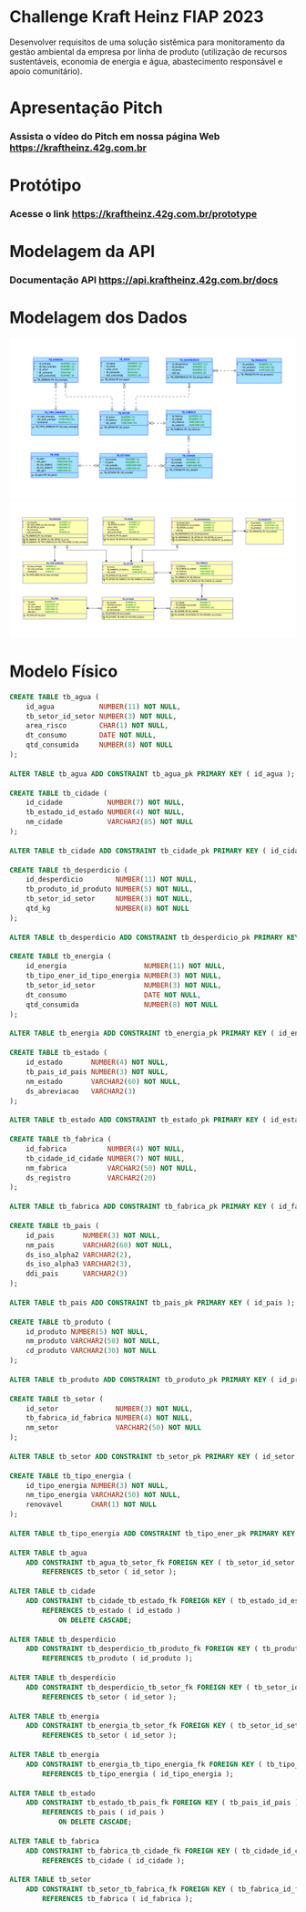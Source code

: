 # Challenge Kraft Heinz FIAP 2023

Desenvolver requisitos de uma solução sistêmica para monitoramento da gestão ambiental da empresa por linha de produto (utilização de recursos sustentáveis, economia de energia e água, abastecimento responsável e apoio comunitário).

# Apresentação Pitch
### Assista o vídeo do Pitch em nossa página Web <https://kraftheinz.42g.com.br>

# Protótipo
### Acesse o link <https://kraftheinz.42g.com.br/prototype>

# Modelagem da API
### Documentação API <https://api.kraftheinz.42g.com.br/docs>

# Modelagem dos Dados
![modelo_logico](https://github.com/Insane-Technology/kraft_heinz/blob/main/01-ModelagemDados/ModeloLogico.png#gh-dark-mode-only)
![modelo_relacional](https://github.com/Insane-Technology/kraft_heinz/blob/main/01-ModelagemDados/ModeloRelacional.png#gh-dark-mode-only)

# Modelo Físico
```sql
CREATE TABLE tb_agua (
    id_agua           NUMBER(11) NOT NULL,
    tb_setor_id_setor NUMBER(3) NOT NULL,
    area_risco        CHAR(1) NOT NULL,
    dt_consumo        DATE NOT NULL,
    qtd_consumida     NUMBER(8) NOT NULL
);

ALTER TABLE tb_agua ADD CONSTRAINT tb_agua_pk PRIMARY KEY ( id_agua );

CREATE TABLE tb_cidade (
    id_cidade           NUMBER(7) NOT NULL,
    tb_estado_id_estado NUMBER(4) NOT NULL,
    nm_cidade           VARCHAR2(85) NOT NULL
);

ALTER TABLE tb_cidade ADD CONSTRAINT tb_cidade_pk PRIMARY KEY ( id_cidade );

CREATE TABLE tb_desperdicio (
    id_desperdicio        NUMBER(11) NOT NULL,
    tb_produto_id_produto NUMBER(5) NOT NULL,
    tb_setor_id_setor     NUMBER(3) NOT NULL,
    qtd_kg                NUMBER(8) NOT NULL
);

ALTER TABLE tb_desperdicio ADD CONSTRAINT tb_desperdicio_pk PRIMARY KEY ( id_desperdicio );

CREATE TABLE tb_energia (
    id_energia                   NUMBER(11) NOT NULL,
    tb_tipo_ener_id_tipo_energia NUMBER(3) NOT NULL,
    tb_setor_id_setor            NUMBER(3) NOT NULL,
    dt_consumo                   DATE NOT NULL,
    qtd_consumida                NUMBER(8) NOT NULL
);

ALTER TABLE tb_energia ADD CONSTRAINT tb_energia_pk PRIMARY KEY ( id_energia );

CREATE TABLE tb_estado (
    id_estado       NUMBER(4) NOT NULL,
    tb_pais_id_pais NUMBER(3) NOT NULL,
    nm_estado       VARCHAR2(60) NOT NULL,
    ds_abreviacao   VARCHAR2(3)
);

ALTER TABLE tb_estado ADD CONSTRAINT tb_estado_pk PRIMARY KEY ( id_estado );

CREATE TABLE tb_fabrica (
    id_fabrica          NUMBER(4) NOT NULL,
    tb_cidade_id_cidade NUMBER(7) NOT NULL,
    nm_fabrica          VARCHAR2(50) NOT NULL,
    ds_registro         VARCHAR2(20)
);

ALTER TABLE tb_fabrica ADD CONSTRAINT tb_fabrica_pk PRIMARY KEY ( id_fabrica );

CREATE TABLE tb_pais (
    id_pais       NUMBER(3) NOT NULL,
    nm_pais       VARCHAR2(60) NOT NULL,
    ds_iso_alpha2 VARCHAR2(2),
    ds_iso_alpha3 VARCHAR2(3),
    ddi_pais      VARCHAR2(3)
);

ALTER TABLE tb_pais ADD CONSTRAINT tb_pais_pk PRIMARY KEY ( id_pais );

CREATE TABLE tb_produto (
    id_produto NUMBER(5) NOT NULL,
    nm_produto VARCHAR2(50) NOT NULL,
    cd_produto VARCHAR2(30) NOT NULL
);

ALTER TABLE tb_produto ADD CONSTRAINT tb_produto_pk PRIMARY KEY ( id_produto );

CREATE TABLE tb_setor (
    id_setor              NUMBER(3) NOT NULL,
    tb_fabrica_id_fabrica NUMBER(4) NOT NULL,
    nm_setor              VARCHAR2(50) NOT NULL
);

ALTER TABLE tb_setor ADD CONSTRAINT tb_setor_pk PRIMARY KEY ( id_setor );

CREATE TABLE tb_tipo_energia (
    id_tipo_energia NUMBER(3) NOT NULL,
    nm_tipo_energia VARCHAR2(50) NOT NULL,
    renovavel       CHAR(1) NOT NULL
);

ALTER TABLE tb_tipo_energia ADD CONSTRAINT tb_tipo_ener_pk PRIMARY KEY ( id_tipo_energia );

ALTER TABLE tb_agua
    ADD CONSTRAINT tb_agua_tb_setor_fk FOREIGN KEY ( tb_setor_id_setor )
        REFERENCES tb_setor ( id_setor );

ALTER TABLE tb_cidade
    ADD CONSTRAINT tb_cidade_tb_estado_fk FOREIGN KEY ( tb_estado_id_estado )
        REFERENCES tb_estado ( id_estado )
            ON DELETE CASCADE;

ALTER TABLE tb_desperdicio
    ADD CONSTRAINT tb_desperdicio_tb_produto_fk FOREIGN KEY ( tb_produto_id_produto )
        REFERENCES tb_produto ( id_produto );

ALTER TABLE tb_desperdicio
    ADD CONSTRAINT tb_desperdicio_tb_setor_fk FOREIGN KEY ( tb_setor_id_setor )
        REFERENCES tb_setor ( id_setor );

ALTER TABLE tb_energia
    ADD CONSTRAINT tb_energia_tb_setor_fk FOREIGN KEY ( tb_setor_id_setor )
        REFERENCES tb_setor ( id_setor );

ALTER TABLE tb_energia
    ADD CONSTRAINT tb_energia_tb_tipo_energia_fk FOREIGN KEY ( tb_tipo_ener_id_tipo_energia )
        REFERENCES tb_tipo_energia ( id_tipo_energia );

ALTER TABLE tb_estado
    ADD CONSTRAINT tb_estado_tb_pais_fk FOREIGN KEY ( tb_pais_id_pais )
        REFERENCES tb_pais ( id_pais )
            ON DELETE CASCADE;

ALTER TABLE tb_fabrica
    ADD CONSTRAINT tb_fabrica_tb_cidade_fk FOREIGN KEY ( tb_cidade_id_cidade )
        REFERENCES tb_cidade ( id_cidade );

ALTER TABLE tb_setor
    ADD CONSTRAINT tb_setor_tb_fabrica_fk FOREIGN KEY ( tb_fabrica_id_fabrica )
        REFERENCES tb_fabrica ( id_fabrica );
```
